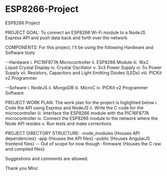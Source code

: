 # ESP8266-Project
ESP8266 Project

PROJECT GOAL:
To connect an ESP8266 Wi-Fi module to a NodeJS Express API and push data back and forth over the network

COMPONENTS:
For this project, I'll be using the following Hardware and Software tools

--Hardware
i. PIC16F877A Microcontroller
ii. ESP8266 Module
iii. 16x2 Liquid Crystal Display
iv. Crystal Oscillator
v. 3v3 Power Supply
vi. 5v Power Supply
vii. Resistors, Capacitors and Light Emitting Diodes (LEDs)
viii. PICKit v2 Programmer

--Sofware
i. NodeJS
ii. MongoDB
iii. MicroC
iv. PICKit v2 Programmer Software

PROJECT WORK PLAN:
The work plan for the project is higlighted below
i. Code the API using Express and NodeJS
ii. Write the C code for the microcontroller
iii. Interface the ESP8266 module with the PIC16F877A microcontroller
iv. Connect the ESP8266 module to the network where the Node API resides
v. Run tests and make corrections

PROJECT DIRECTORY STRUCTURE:
-node_modules {Houses API dependencies}
-app {Houses the API files}
-public {Houses AngularJS frontend files} -- Out of scope for now though
-firmware {Houses the C raw and compiled files}

Suggestions and comments are allowed.

Thank you
MInc